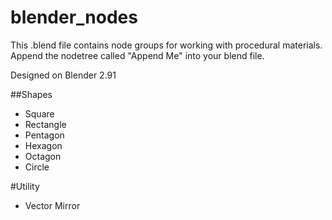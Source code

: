 # blender_nodes

This .blend file contains node groups for working with procedural materials. Append the nodetree called "Append Me" into your blend file.

Designed on Blender 2.91

##Shapes
- Square
- Rectangle
- Pentagon
- Hexagon
- Octagon
- Circle

#Utility
- Vector Mirror
